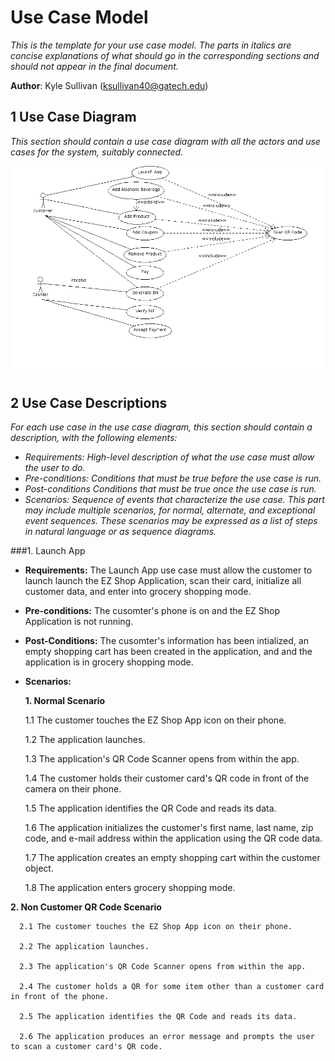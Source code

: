 # Use Case Model

*This is the template for your use case model. The parts in italics are concise explanations of what should go in the corresponding sections and should not appear in the final document.*

**Author**: Kyle Sullivan (ksullivan40@gatech.edu)

## 1 Use Case Diagram

*This section should contain a use case diagram with all the actors and use cases for the system, suitably connected.*

![Use Case Diagram v 0.1](UseCaseDiagram.png)


## 2 Use Case Descriptions

*For each use case in the use case diagram, this section should contain a description, with the following elements:*

- *Requirements: High-level description of what the use case must allow the user to do.*
- *Pre-conditions: Conditions that must be true before the use case is run.*
- *Post-conditions Conditions that must be true once the use case is run.*
- *Scenarios: Sequence of events that characterize the use case. This part may include multiple scenarios, for normal, alternate, and exceptional event sequences. These scenarios may be expressed as a list of steps in natural language or as sequence diagrams.*

###1. Launch App
   * **Requirements:** The Launch App use case must allow the customer to launch launch the EZ Shop Application, scan their card, initialize all customer data, and enter into grocery shopping mode.

   * **Pre-conditions:** The cusomter's phone is on and the EZ Shop Application is not running.

   * **Post-Conditions:** The cusomter's information has been intialized, an empty shopping cart has been created in the application, and and the application is in grocery shopping mode.

   * **Scenarios:** 

      **1. Normal Scenario**

      1.1 The customer touches the EZ Shop App icon on their phone.

      1.2 The application launches.

      1.3 The application's QR Code Scanner opens from within the app.

      1.4 The customer holds their customer card's QR code in front of the camera on their phone.

      1.5 The application identifies the QR Code and reads its data.

      1.6 The application initializes the customer's first name, last name, zip code, and e-mail address within the application using the QR code data.

      1.7 The application creates an empty shopping cart within the customer object.

      1.8 The application enters grocery shopping mode.

   **2. Non Customer QR Code Scenario**

      2.1 The customer touches the EZ Shop App icon on their phone.
      
      2.2 The application launches.

      2.3 The application's QR Code Scanner opens from within the app.

      2.4 The customer holds a QR for some item other than a customer card in front of the phone.

      2.5 The application identifies the QR Code and reads its data.

      2.6 The application produces an error message and prompts the user to scan a customer card's QR code.
